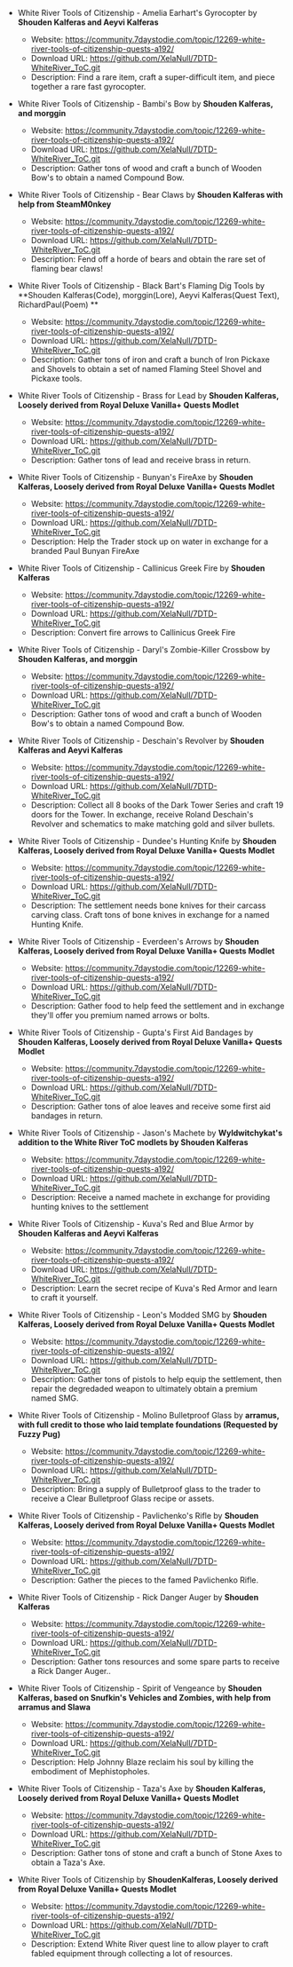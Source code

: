 - White River Tools of Citizenship - Amelia Earhart's Gyrocopter by **Shouden Kalferas and Aeyvi Kalferas**

  - Website: https://community.7daystodie.com/topic/12269-white-river-tools-of-citizenship-quests-a192/
  - Download URL: https://github.com/XelaNull/7DTD-WhiteRiver_ToC.git
  - Description: Find a rare item, craft a super-difficult item, and piece together a rare fast gyrocopter.

- White River Tools of Citizenship - Bambi's Bow by **Shouden Kalferas, and morggin**

  - Website: https://community.7daystodie.com/topic/12269-white-river-tools-of-citizenship-quests-a192/
  - Download URL: https://github.com/XelaNull/7DTD-WhiteRiver_ToC.git
  - Description: Gather tons of wood and craft a bunch of Wooden Bow's to obtain a named Compound Bow.

- White River Tools of Citizenship - Bear Claws by **Shouden Kalferas with help from SteamM0nkey**

  - Website: https://community.7daystodie.com/topic/12269-white-river-tools-of-citizenship-quests-a192/
  - Download URL: https://github.com/XelaNull/7DTD-WhiteRiver_ToC.git
  - Description: Fend off a horde of bears and obtain the rare set of flaming bear claws!

- White River Tools of Citizenship - Black Bart's Flaming Dig Tools by **Shouden Kalferas(Code), morggin(Lore), Aeyvi Kalferas(Quest Text), RichardPaul(Poem) **

  - Website: https://community.7daystodie.com/topic/12269-white-river-tools-of-citizenship-quests-a192/
  - Download URL: https://github.com/XelaNull/7DTD-WhiteRiver_ToC.git
  - Description: Gather tons of iron and craft a bunch of Iron Pickaxe and Shovels to obtain a set of named Flaming Steel Shovel and Pickaxe tools.

- White River Tools of Citizenship - Brass for Lead by **Shouden Kalferas, Loosely derived from Royal Deluxe Vanilla+ Quests Modlet**

  - Website: https://community.7daystodie.com/topic/12269-white-river-tools-of-citizenship-quests-a192/
  - Download URL: https://github.com/XelaNull/7DTD-WhiteRiver_ToC.git
  - Description: Gather tons of lead and receive brass in return.

- White River Tools of Citizenship - Bunyan's FireAxe by **Shouden Kalferas, Loosely derived from Royal Deluxe Vanilla+ Quests Modlet**

  - Website: https://community.7daystodie.com/topic/12269-white-river-tools-of-citizenship-quests-a192/
  - Download URL: https://github.com/XelaNull/7DTD-WhiteRiver_ToC.git
  - Description: Help the Trader stock up on water in exchange for a branded Paul Bunyan FireAxe

- White River Tools of Citizenship - Callinicus Greek Fire by **Shouden Kalferas**

  - Website: https://community.7daystodie.com/topic/12269-white-river-tools-of-citizenship-quests-a192/
  - Download URL: https://github.com/XelaNull/7DTD-WhiteRiver_ToC.git
  - Description: Convert fire arrows to Callinicus Greek Fire

- White River Tools of Citizenship - Daryl's Zombie-Killer Crossbow by **Shouden Kalferas, and morggin**

  - Website: https://community.7daystodie.com/topic/12269-white-river-tools-of-citizenship-quests-a192/
  - Download URL: https://github.com/XelaNull/7DTD-WhiteRiver_ToC.git
  - Description: Gather tons of wood and craft a bunch of Wooden Bow's to obtain a named Compound Bow.

- White River Tools of Citizenship - Deschain's Revolver by **Shouden Kalferas and Aeyvi Kalferas**

  - Website: https://community.7daystodie.com/topic/12269-white-river-tools-of-citizenship-quests-a192/
  - Download URL: https://github.com/XelaNull/7DTD-WhiteRiver_ToC.git
  - Description: Collect all 8 books of the Dark Tower Series and craft 19 doors for the Tower. In exchange, receive Roland Deschain's Revolver and schematics to make matching gold and silver bullets.

- White River Tools of Citizenship - Dundee's Hunting Knife by **Shouden Kalferas, Loosely derived from Royal Deluxe Vanilla+ Quests Modlet**

  - Website: https://community.7daystodie.com/topic/12269-white-river-tools-of-citizenship-quests-a192/
  - Download URL: https://github.com/XelaNull/7DTD-WhiteRiver_ToC.git
  - Description: The settlement needs bone knives for their carcass carving class. Craft tons of bone knives in exchange for a named Hunting Knife.

- White River Tools of Citizenship - Everdeen's Arrows by **Shouden Kalferas, Loosely derived from Royal Deluxe Vanilla+ Quests Modlet**

  - Website: https://community.7daystodie.com/topic/12269-white-river-tools-of-citizenship-quests-a192/
  - Download URL: https://github.com/XelaNull/7DTD-WhiteRiver_ToC.git
  - Description: Gather food to help feed the settlement and in exchange they'll offer you premium named arrows or bolts.

- White River Tools of Citizenship - Gupta's First Aid Bandages by **Shouden Kalferas, Loosely derived from Royal Deluxe Vanilla+ Quests Modlet**

  - Website: https://community.7daystodie.com/topic/12269-white-river-tools-of-citizenship-quests-a192/
  - Download URL: https://github.com/XelaNull/7DTD-WhiteRiver_ToC.git
  - Description: Gather tons of aloe leaves and receive some first aid bandages in return.

- White River Tools of Citizenship - Jason's Machete by **Wyldwitchykat's addition to the White River ToC modlets by Shouden Kalferas**

  - Website: https://community.7daystodie.com/topic/12269-white-river-tools-of-citizenship-quests-a192/
  - Download URL: https://github.com/XelaNull/7DTD-WhiteRiver_ToC.git
  - Description: Receive a named machete in exchange for providing hunting knives to the settlement

- White River Tools of Citizenship - Kuva's Red and Blue Armor by **Shouden Kalferas and Aeyvi Kalferas**

  - Website: https://community.7daystodie.com/topic/12269-white-river-tools-of-citizenship-quests-a192/
  - Download URL: https://github.com/XelaNull/7DTD-WhiteRiver_ToC.git
  - Description: Learn the secret recipe of Kuva's Red Armor and learn to craft it yourself.

- White River Tools of Citizenship - Leon's Modded SMG by **Shouden Kalferas, Loosely derived from Royal Deluxe Vanilla+ Quests Modlet**

  - Website: https://community.7daystodie.com/topic/12269-white-river-tools-of-citizenship-quests-a192/
  - Download URL: https://github.com/XelaNull/7DTD-WhiteRiver_ToC.git
  - Description: Gather tons of pistols to help equip the settlement, then repair the degredaded weapon to ultimately obtain a premium named SMG.

- White River Tools of Citizenship - Molino Bulletproof Glass by **arramus, with full credit to those who laid template foundations (Requested by Fuzzy Pug)**

  - Website: https://community.7daystodie.com/topic/12269-white-river-tools-of-citizenship-quests-a192/
  - Download URL: https://github.com/XelaNull/7DTD-WhiteRiver_ToC.git
  - Description: Bring a supply of Bulletproof glass to the trader to receive a Clear Bulletproof Glass recipe or assets.

- White River Tools of Citizenship - Pavlichenko's Rifle by **Shouden Kalferas, Loosely derived from Royal Deluxe Vanilla+ Quests Modlet**

  - Website: https://community.7daystodie.com/topic/12269-white-river-tools-of-citizenship-quests-a192/
  - Download URL: https://github.com/XelaNull/7DTD-WhiteRiver_ToC.git
  - Description: Gather the pieces to the famed Pavlichenko Rifle.

- White River Tools of Citizenship - Rick Danger Auger by **Shouden Kalferas**

  - Website: https://community.7daystodie.com/topic/12269-white-river-tools-of-citizenship-quests-a192/
  - Download URL: https://github.com/XelaNull/7DTD-WhiteRiver_ToC.git
  - Description: Gather tons resources and some spare parts to receive a Rick Danger Auger..

- White River Tools of Citizenship - Spirit of Vengeance by **Shouden Kalferas, based on Snufkin's Vehicles and Zombies, with help from arramus and Slawa**

  - Website: https://community.7daystodie.com/topic/12269-white-river-tools-of-citizenship-quests-a192/
  - Download URL: https://github.com/XelaNull/7DTD-WhiteRiver_ToC.git
  - Description: Help Johnny Blaze reclaim his soul by killing the embodiment of Mephistopholes.

- White River Tools of Citizenship - Taza's Axe by **Shouden Kalferas, Loosely derived from Royal Deluxe Vanilla+ Quests Modlet**

  - Website: https://community.7daystodie.com/topic/12269-white-river-tools-of-citizenship-quests-a192/
  - Download URL: https://github.com/XelaNull/7DTD-WhiteRiver_ToC.git
  - Description: Gather tons of stone and craft a bunch of Stone Axes to obtain a Taza's Axe.

- White River Tools of Citizenship by **ShoudenKalferas, Loosely derived from Royal Deluxe Vanilla+ Quests Modlet**

  - Website: https://community.7daystodie.com/topic/12269-white-river-tools-of-citizenship-quests-a192/
  - Download URL: https://github.com/XelaNull/7DTD-WhiteRiver_ToC.git
  - Description: Extend White River quest line to allow player to craft fabled equipment through collecting a lot of resources.

